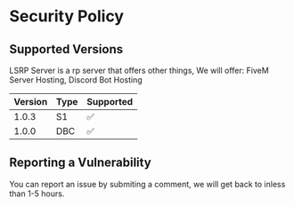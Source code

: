 # Security Policy

## Supported Versions

LSRP Server is a rp server that offers other things,
We will offer:
FiveM Server Hosting,
Discord Bot Hosting

| Version |Type | Supported          |
| ------- |----|------------------ |
| 1.0.3   | S1  |:white_check_mark: |
| 1.0.0   | DBC |:white_check_mark: |


## Reporting a Vulnerability

You can report an issue by submiting a comment, we will get back to inless than 1-5 hours.
